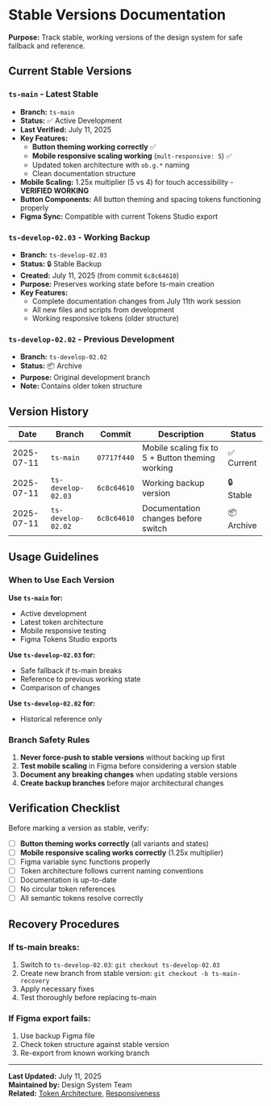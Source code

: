 # Stable Versions Documentation

**Purpose:** Track stable, working versions of the design system for safe fallback and reference.

## Current Stable Versions

### `ts-main` - Latest Stable
- **Branch:** `ts-main`
- **Status:** ✅ Active Development
- **Last Verified:** July 11, 2025
- **Key Features:**
  - **Button theming working correctly** ✅
  - **Mobile responsive scaling working** (`mult-responsive: 5`) ✅
  - Updated token architecture with `ob.g.*` naming
  - Clean documentation structure
- **Mobile Scaling:** 1.25x multiplier (5 vs 4) for touch accessibility - **VERIFIED WORKING**
- **Button Components:** All button theming and spacing tokens functioning properly
- **Figma Sync:** Compatible with current Tokens Studio export

### `ts-develop-02.03` - Working Backup
- **Branch:** `ts-develop-02.03`
- **Status:** 🔒 Stable Backup
- **Created:** July 11, 2025 (from commit `6c8c64610`)
- **Purpose:** Preserves working state before ts-main creation
- **Key Features:**
  - Complete documentation changes from July 11th work session
  - All new files and scripts from development
  - Working responsive tokens (older structure)

### `ts-develop-02.02` - Previous Development
- **Branch:** `ts-develop-02.02`
- **Status:** 📦 Archive
- **Purpose:** Original development branch
- **Note:** Contains older token structure

## Version History

| Date | Branch | Commit | Description | Status |
|------|--------|--------|-------------|---------|
| 2025-07-11 | `ts-main` | `07717f440` | Mobile scaling fix to 5 + Button theming working | ✅ Current |
| 2025-07-11 | `ts-develop-02.03` | `6c8c64610` | Working backup version | 🔒 Stable |
| 2025-07-11 | `ts-develop-02.02` | `6c8c64610` | Documentation changes before switch | 📦 Archive |

## Usage Guidelines

### When to Use Each Version

**Use `ts-main` for:**
- Active development
- Latest token architecture
- Mobile responsive testing
- Figma Tokens Studio exports

**Use `ts-develop-02.03` for:**
- Safe fallback if ts-main breaks
- Reference to previous working state
- Comparison of changes

**Use `ts-develop-02.02` for:**
- Historical reference only

### Branch Safety Rules

1. **Never force-push to stable versions** without backing up first
2. **Test mobile scaling** in Figma before considering a version stable
3. **Document any breaking changes** when updating stable versions
4. **Create backup branches** before major architectural changes

## Verification Checklist

Before marking a version as stable, verify:

- [ ] **Button theming works correctly** (all variants and states)
- [ ] **Mobile responsive scaling works correctly** (1.25x multiplier)
- [ ] Figma variable sync functions properly
- [ ] Token architecture follows current naming conventions
- [ ] Documentation is up-to-date
- [ ] No circular token references
- [ ] All semantic tokens resolve correctly

## Recovery Procedures

### If ts-main breaks:
1. Switch to `ts-develop-02.03`: `git checkout ts-develop-02.03`
2. Create new branch from stable version: `git checkout -b ts-main-recovery`
3. Apply necessary fixes
4. Test thoroughly before replacing ts-main

### If Figma export fails:
1. Use backup Figma file
2. Check token structure against stable version
3. Re-export from known working branch

---

**Last Updated:** July 11, 2025  
**Maintained by:** Design System Team  
**Related:** [Token Architecture](./token-consumption-guidelines.md), [Responsiveness](./responsiveness.md)
